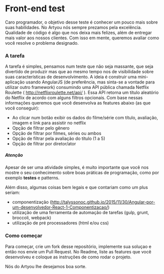Front-end test
==============

Caro programador, o objetivo desse teste é conhecer um pouco mais sobre suas habilidades. No Artyou nós sempre prezamos pela excelência. Qualidade de código é algo que nos deixa mais felizes, além de entregar mais valor aos nossos clientes. Com isso em mente, queremos avaliar como você resolve o problema designado.

### A tarefa
A tarefa é simples, pensamos num teste que não seja massante, que seja divertido de produzir mas que ao mesmo tempo nos de visibilidade sobre suas características de desenvolvimento. A ideia é construir uma mini-aplicação usando AngularJS (de preferência, mas sinta-se a vontade para utilizar outro framework) consumindo uma API pública chamada Netflix Roulette ( http://netflixroulette.net/api/ ). Essa API retorna um título aleatório do Netflix de acordo com alguns filtros opcionais. Com base nessas informações queremos que você desenvolva as features abaixo (as que você conseguir):

- Ao clicar num botão exibir os dados do filme/série com título, avaliação, imagem e link para assistir no netflix
- Opção de filtrar pelo gênero
- Opção de filtrar por filmes, séries ou ambos
- Opção de filtrar pela avaliação do título (1 a 5)
- Opção de filtrar por diretor/ator

##### Atenção
Apesar de ser uma atividade simples, é muito importante que você nos mostre o seu conhecimento sobre boas práticas de programação, como por exemplo **testes** e patterns.

Além disso, algumas coisas bem legais e que contariam como um plus seriam:
- componentização (http://talyssonoc.github.io/2015/11/30/Angular-por-um-desenvolvedor-React-1-Componentizacao/)
- utilização de uma ferramenta de automação de tarefas (gulp, grunt, broccoli, webpack)
- utilização de pré processadores (html e/ou css)

### Como começar
Para começar, crie um fork desse repositório, implemente sua soluçao e então nos envie um Pull Request. No Readme, liste as features que você desenvolveu e coloque as instruções de como rodar o projeto.

Nós do Artyou lhe desejamos boa sorte.
